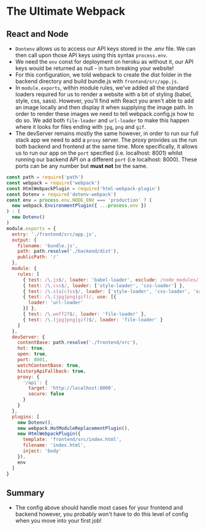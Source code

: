 # The Ultimate Webpack

## React and Node

- `Dontenv` allows us to access our API keys stored in the .env file. We can then call upon those API keys using this syntax `process.env`.
- We need the `env` const for deployment on heroku as without it, our API keys would be returned as null - in turn breaking your website!
- For this configuration, we told webpack to create the dist folder in the backend directory and build bundle.js with `frontend/src/app.js`.
- In `module.exports`, within module rules, we've added all the standard loaders required for us to render a website with a bit of styling (babel, style, css, sass). However, you'll find with React you aren't able to add an image locally and then display it when supplying the image path. In order to render these images we need to tell webpack.config.js how to do so. We add both `file-loader` and `url-loader` to make this happen where it looks for files ending with `jpg`, `png` and `gif`.
- The devServer remains mostly the same however, in order to run our full stack app we need to add a `proxy` server. The proxy provides us the run both backend and frontend at the same time. More specifically, it allows us to run our app on the `port` specified (i.e. localhost: 8001) whilst running our backend API on a different `port` (i.e localhost: 8000). These ports can be any number but **must not** be the same.

```js
const path = require('path')
const webpack = require('webpack')
const HtmlWebpackPlugin = require('html-webpack-plugin')
const Dotenv = require('dotenv-webpack')
const env = process.env.NODE_ENV === 'production' ? (
  new webpack.EnvironmentPlugin({ ...process.env })
) : (
  new Dotenv()
)
module.exports = {
  entry: './frontend/src/app.js',
  output: {
    filename: 'bundle.js',
    path: path.resolve('./backend/dist'),
    publicPath: '/'
  },
  module: {
    rules: [
      { test: /\.js$/, loader: 'babel-loader', exclude: /node_modules/ },
      { test: /\.css$/, loader: ['style-loader', 'css-loader'] },
      { test: /\.s(a|c)ss$/, loader: ['style-loader', 'css-loader', 'sass-loader'] },
      { test: /\.(jpg|png|gif)/, use: [{
        loader: 'url-loader'
      }] },
      { test: /\.woff2?$/, loader: 'file-loader' },
      { test: /\.(jpg|png|gif)$/, loader: 'file-loader' }
    ]
  },
  devServer: {
    contentBase: path.resolve('./frontend/src'),
    hot: true,
    open: true,
    port: 8001,
    watchContentBase: true,
    historyApiFallback: true,
    proxy: {
      '/api': {
        target: 'http://localhost:8000',
        secure: false
      }
    }
  },
  plugins: [
    new Dotenv(),
    new webpack.HotModuleReplacementPlugin(),
    new HtmlWebpackPlugin({
      template: 'frontend/src/index.html',
      filename: 'index.html',
      inject: 'body'
    }),
    env
  ]
}

```

## Summary
- The config above should handle most cases for your frontend and backend however, you probably won't have to do this level of config when you move into your first job!